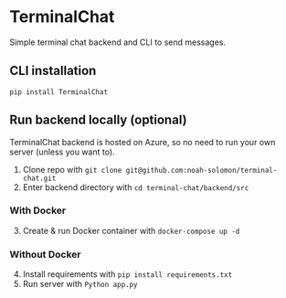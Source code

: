 # TerminalChat

Simple terminal chat backend and CLI to send messages.

## CLI installation

`pip install TerminalChat`

## Run backend locally (optional)

TerminalChat backend is hosted on Azure, so no need to run your own server (unless you want to).

1. Clone repo with `git clone git@github.com:noah-solomon/terminal-chat.git`
2. Enter backend directory with `cd terminal-chat/backend/src`

### With Docker
3. Create & run Docker container with `docker-compose up -d`

### Without Docker
4. Install requirements with `pip install requirements.txt`
5. Run server with `Python app.py`

